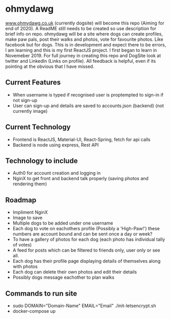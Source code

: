 # ohmydawg
www.ohmydawg.co.uk (currently dogsite) will become this repo (Aiming for end of 2020). A ReadME still needs to be created so use description for brief info on repo. ohmydawg will be a site where dogs can create profiles, make paw pals, post their walks and photos, vote for favourite photos. Like facebook but for dogs. This is in development and expect there to be errors, I am learning and this is my first ReactJS project. I first began to learn in Novemeber 2019. For full journey in creating this repo and DogSite look at twitter and LinkedIn (Links on profile). All feedback is helpful, even if its pointing at the obvious that I have missed.

## Current Features 

* When username is typed if recognised user is proptempted to sign-in if not sign-up
* User can sign-up and details are saved to accounts.json (backend) (not currently image)

## Current Technology

* Frontend is ReactJS, Material-UI, React-Spring, fetch for api calls
* Backend is node using express, Rest API

## Technology to include

* Auth0 for account creation and logging in
* NginX to get front and backend talk properly (saving photos and rendering them)

## Roadmap

* Impliment NginX
* Image to save
* Multiple dogs to be added under one username
* Each dog to vote on eachothers profile (Possibly a 'High-Paw!') these numbers are account bound and can be sent once a day or week?
* To have a gallery of photos for each dog (each photo has individual tally of votes)
* A feed for posts which can be filtered to friends only, user only or see all.
* Each dog has their profile page displaying details of themselves along with photos
* Each dog can delete their own photos and edit their details
* Possibly dogs message eachother to plan walks

## Commands to run site 

* sudo DOMAIN="Domain-Name" EMAIL="Email" ./init-letsencrypt.sh
* docker-compose up

